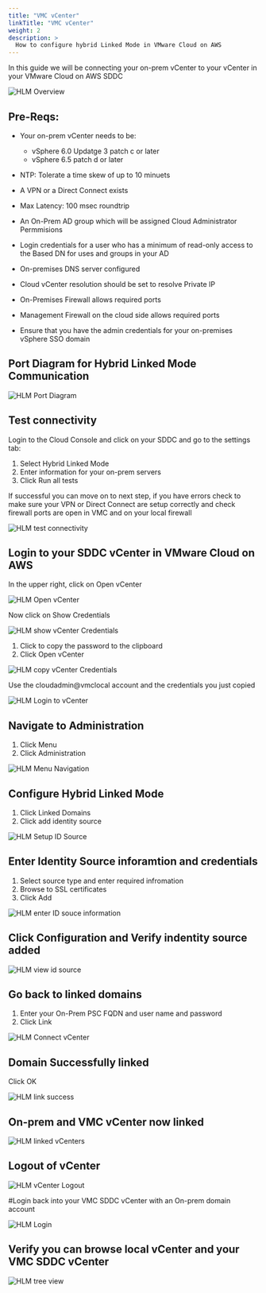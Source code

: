 ```yaml
---
title: "VMC vCenter"
linkTitle: "VMC vCenter"
weight: 2
description: >
  How to configure hybrid Linked Mode in VMware Cloud on AWS 
---
```


In this guide we will be connecting your on-prem vCenter to your vCenter in your VMware Cloud on AWS SDDC


![HLM Overview](https://vmc-onboarding-images.s3-us-west-2.amazonaws.com/3.Configure-SDDC/hybrid-linked-mode/vmc-vcenter/hlmoverview.png)

## Pre-Reqs:
- Your on-prem vCenter needs to be:
  - vSphere 6.0 Updatge 3 patch c or later
  - vSphere 6.5 patch d or later

- NTP: Tolerate a time skew of up to 10 minuets
- A VPN or a Direct Connect exists
- Max Latency: 100 msec roundtrip
- An On-Prem AD group which will be assigned Cloud Administrator Permmisions
- Login credentials for a user who has a minimum of read-only access to the Based DN for uses and groups in your AD
- On-premises DNS server configured
- Cloud vCenter resolution should be set to resolve Private IP
- On-Premises Firewall allows required ports 
- Management Firewall on the cloud side allows required ports
- Ensure that you have the admin credentials for your on-premises vSphere SSO domain 

## Port Diagram for Hybrid Linked Mode Communication

![HLM Port Diagram](https://vmc-onboarding-images.s3-us-west-2.amazonaws.com/3.Configure-SDDC/hybrid-linked-mode/vmc-vcenter/hlmportdiagram.png)

## Test connectivity

Login to the Cloud Console and click on your SDDC and go to the settings tab: 

1. Select Hybrid Linked Mode
2. Enter information for your on-prem servers 
3. Click Run all tests 

If successful you can move on to next step, if you have errors check to make sure your VPN or Direct Connect are setup correctly and check firewall ports are open in VMC and on your local firewall

![HLM test connectivity](https://vmc-onboarding-images.s3-us-west-2.amazonaws.com/3.Configure-SDDC/hybrid-linked-mode/vmc-vcenter/testhlmconnectivity.png)

## Login to your SDDC vCenter in VMware Cloud on AWS

In the upper right, click on Open vCenter

![HLM Open vCenter](https://vmc-onboarding-images.s3-us-west-2.amazonaws.com/3.Configure-SDDC/hybrid-linked-mode/vmc-vcenter/hlmopenvcenter.png)

Now click on Show Credentials

![HLM show vCenter Credentials](https://vmc-onboarding-images.s3-us-west-2.amazonaws.com/3.Configure-SDDC/hybrid-linked-mode/vmc-vcenter/hlmshowcreds.png)

1. Click to copy the password to the clipboard
2. Click Open vCenter

![HLM copy vCenter Credentials](https://vmc-onboarding-images.s3-us-west-2.amazonaws.com/3.Configure-SDDC/hybrid-linked-mode/vmc-vcenter/hlmcopypassword.png)

Use the cloudadmin@vmclocal account and the credentials you just copied

![HLM Login to vCenter ](https://vmc-onboarding-images.s3-us-west-2.amazonaws.com/3.Configure-SDDC/hybrid-linked-mode/vmc-vcenter/hlmlogintovcenter.png)

## Navigate to Administration

1. Click Menu
2. Click Administration

![HLM Menu Navigation](https://vmc-onboarding-images.s3-us-west-2.amazonaws.com/3.Configure-SDDC/hybrid-linked-mode/vmc-vcenter/hlmmenunav.png)

## Configure Hybrid Linked Mode

1. Click Linked Domains
2. Click add identity source

![HLM Setup ID Source](https://vmc-onboarding-images.s3-us-west-2.amazonaws.com/3.Configure-SDDC/hybrid-linked-mode/vmc-vcenter/hlmsetupidsource.png)

## Enter Identity Source inforamtion and credentials

1. Select source type and enter required infromation
2. Browse to SSL certificates 
3. Click Add

![HLM enter ID souce information](https://vmc-onboarding-images.s3-us-west-2.amazonaws.com/3.Configure-SDDC/hybrid-linked-mode/vmc-vcenter/hlmsetupidsource2.png)

## Click Configuration and Verify indentity source added 

![HLM view id source](https://vmc-onboarding-images.s3-us-west-2.amazonaws.com/3.Configure-SDDC/hybrid-linked-mode/vmc-vcenter/hlmviewidsource.png)

## Go back to linked domains

1. Enter your On-Prem PSC FQDN and user name and password
2. Click Link

![HLM Connect vCenter](https://vmc-onboarding-images.s3-us-west-2.amazonaws.com/3.Configure-SDDC/hybrid-linked-mode/vmc-vcenter/hlmconnectvcenter.png)

## Domain Successfully linked

Click OK

![HLM link success](https://vmc-onboarding-images.s3-us-west-2.amazonaws.com/3.Configure-SDDC/hybrid-linked-mode/vmc-vcenter/hlmlinksuccess.png)

## On-prem and VMC vCenter now linked

![HLM linked vCenters](https://vmc-onboarding-images.s3-us-west-2.amazonaws.com/3.Configure-SDDC/hybrid-linked-mode/vmc-vcenter/hlmlinkedvcenters.png)

## Logout of vCenter 

![HLM vCenter Logout](https://vmc-onboarding-images.s3-us-west-2.amazonaws.com/3.Configure-SDDC/hybrid-linked-mode/vmc-vcenter/hlmlogout.png)

#Login back into your VMC SDDC vCenter with an On-prem domain account

![HLM Login](https://vmc-onboarding-images.s3-us-west-2.amazonaws.com/3.Configure-SDDC/hybrid-linked-mode/vmc-vcenter/hlmlogin.png)

## Verify you can browse local vCenter and your VMC SDDC vCenter

![HLM tree view](https://vmc-onboarding-images.s3-us-west-2.amazonaws.com/3.Configure-SDDC/hybrid-linked-mode/vmc-vcenter/hlmtreeview.png)
 

